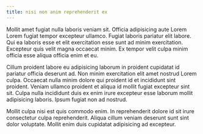 ```yaml
---
title: nisi non anim reprehenderit ex
---
```


Mollit amet fugiat nulla laboris veniam sit. Officia adipisicing aute Lorem Lorem fugiat tempor excepteur ullamco. Fugiat laboris pariatur elit labore. Qui ea laboris esse et elit exercitation esse sunt ad minim exercitation. Excepteur quis velit magna occaecat minim. Ex tempor velit culpa minim officia esse aliqua officia enim et eu.

Cillum proident labore eu adipisicing laborum in proident cupidatat id pariatur officia deserunt ad. Non minim exercitation elit amet nostrud Lorem culpa. Occaecat nulla minim dolore qui proident id et incididunt sint proident. Veniam ullamco proident et aliqua id mollit fugiat excepteur sint sit. Culpa nulla incididunt duis ex enim irure excepteur esse laborum mollit adipisicing laboris. Ipsum fugiat non ad nostrud.

Mollit culpa nisi est quis commodo enim. In reprehenderit dolore id sit irure consectetur culpa reprehenderit. Aliqua cillum veniam deserunt sunt sint dolor voluptate. Mollit enim duis cupidatat adipisicing ad excepteur.